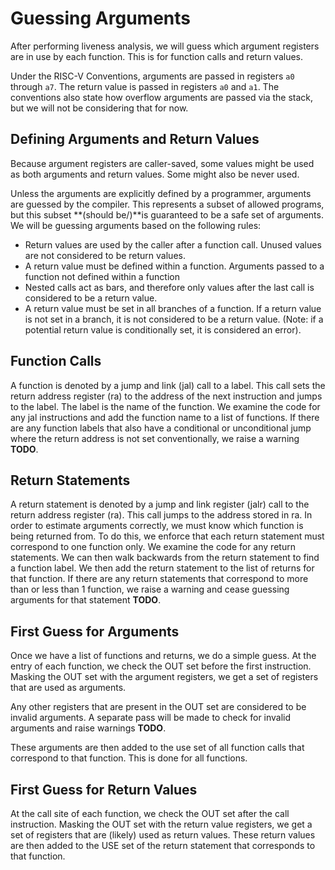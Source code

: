 

# Guessing Arguments
After performing liveness analysis, we will guess which argument registers are 
in use by each function. This is for function calls and return values.

Under the RISC-V Conventions, arguments are passed in registers `a0` through `a7`.
The return value is passed in registers `a0` and `a1`. The conventions also
state how overflow arguments are passed via the stack, but we will not be
considering that for now.

## Defining Arguments and Return Values
Because argument registers are caller-saved, some values might be used as both
arguments and return values. Some might also be never used.

Unless the arguments are explicitly defined by a programmer, arguments are guessed
by the compiler. This represents a subset of allowed programs, but this subset
**(should be/)**is guaranteed to be a safe set of arguments. We will be guessing
arguments based on the following rules:
- Return values are used by the caller after a function call. Unused values are
  not considered to be return values.
- A return value must be defined within a function. Arguments passed to a function
  not defined within a function
- Nested calls act as bars, and therefore only values after the last call is
  considered to be a return value.
- A return value must be set in all branches of a function. If a return value
  is not set in a branch, it is not considered to be a return value.
  (Note: if a potential return value is conditionally set, it is considered an
  error).

## Function Calls
A function is denoted by a jump and link (jal) call to a label. This call
sets the return address register (ra) to the address of the next instruction
and jumps to the label. The label is the name of the function. We examine the
code for any jal instructions and add the function name to a list of functions.
If there are any function labels that also have a conditional or unconditional
jump where the return address is not set conventionally, we raise a warning **TODO**.

## Return Statements
A return statement is denoted by a jump and link register (jalr) call to the
return address register (ra). This call jumps to the address stored in ra. In order
to estimate arguments correctly, we must know which function is being returned from.
To do this, we enforce that each return statement must correspond to one function
only. We examine the code for any return statements. We can then walk backwards
from the return statement to find a function label. We then add the return statement
to the list of returns for that function. If there are any return statements that
correspond to more than or less than 1 function, we raise a warning and cease
guessing arguments for that statement **TODO**.

## First Guess for Arguments
Once we have a list of functions and returns, we do a simple guess. At the entry
of each function, we check the OUT set before the first instruction. Masking the
OUT set with the argument registers, we get a set of registers that are used
as arguments.

Any other registers that are present in the OUT set are considered to be
invalid arguments. A separate pass will be made to check for invalid arguments
and raise warnings **TODO**.

These arguments are then added to the use set of all function calls that 
correspond to that function. This is done for all functions.

## First Guess for Return Values
At the call site of each function, we check the OUT set after the call instruction.
Masking the OUT set with the return value registers, we get a set of registers
that are (likely) used as return values. These return values are then added to
the USE set of the return statement that corresponds to that function.